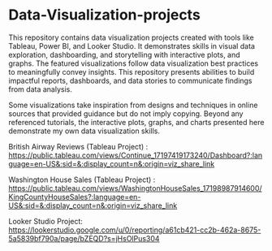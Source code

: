 # Data-Visualization-projects

This repository contains data visualization projects created with tools like Tableau, Power BI, and Looker Studio. It demonstrates skills in visual data exploration, dashboarding, and storytelling with interactive plots, and graphs. The featured visualizations follow data visualization best practices to meaningfully convey insights. This repository presents abilities to build impactful reports, dashboards, and data stories to communicate findings from data analysis.

Some visualizations take inspiration from designs and techniques in online sources that provided guidance but do not imply copying. Beyond any referenced tutorials, the interactive plots, graphs, and charts presented here demonstrate my own data visualization skills.

British Airway Reviews (Tableau Project) : https://public.tableau.com/views/Continue_17197419173240/Dashboard?:language=en-US&:sid=&:display_count=n&:origin=viz_share_link

Washington House Sales (Tableau Project) : https://public.tableau.com/views/WashingtonHouseSales_17198987914600/KingCountyHouseSales?:language=en-US&:sid=&:display_count=n&:origin=viz_share_link

Looker Studio Project: https://lookerstudio.google.com/u/0/reporting/a61cb421-cc2b-462a-8675-5a5839bf790a/page/bZEQD?s=jHsOlPus304
